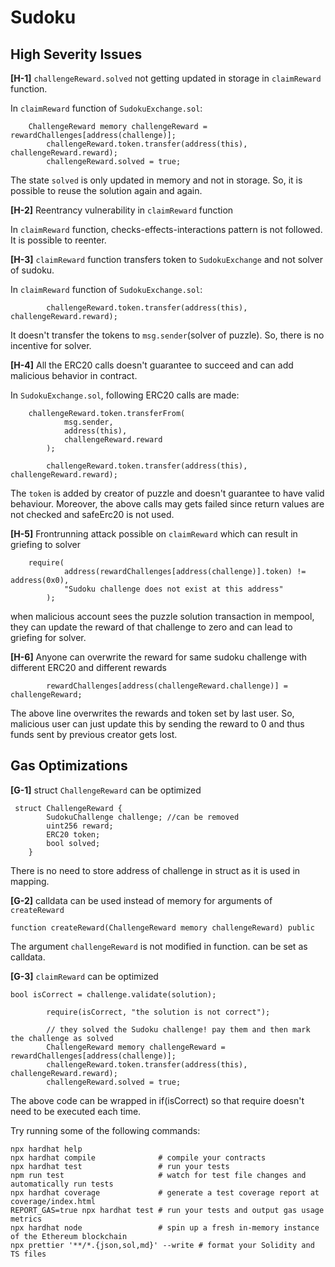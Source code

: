 
# Sudoku

## High Severity Issues

**[H-1]** `challengeReward.solved` not getting updated in storage in `claimReward` function.

In `claimReward` function of `SudokuExchange.sol`:

```solidity
    ChallengeReward memory challengeReward = rewardChallenges[address(challenge)];
        challengeReward.token.transfer(address(this), challengeReward.reward);
        challengeReward.solved = true;
```

The state `solved` is only updated in memory and not in storage. So, it is possible to reuse the solution again and again.

**[H-2]** Reentrancy vulnerability in `claimReward` function

In `claimReward` function, checks-effects-interactions pattern is not followed. It is possible to reenter.

**[H-3]** `claimReward` function transfers token to `SudokuExchange` and not solver of sudoku.

In `claimReward` function of `SudokuExchange.sol`:
```solidity
        challengeReward.token.transfer(address(this), challengeReward.reward);

```

It doesn't transfer the tokens to `msg.sender`(solver of puzzle). So, there is no incentive for solver.

**[H-4]** All the ERC20 calls doesn't guarantee to succeed and can add malicious behavior in contract.

In `SudokuExchange.sol`, following ERC20 calls are made:

```solidity
    challengeReward.token.transferFrom(
            msg.sender,
            address(this),
            challengeReward.reward
        );

        challengeReward.token.transfer(address(this), challengeReward.reward);

```

The `token` is added by creator of puzzle and doesn't guarantee to have valid behaviour. Moreover, the above calls may gets failed since return values are not checked and safeErc20 is not used. 

**[H-5]** Frontrunning attack possible on `claimReward` which can result in griefing to solver

```solidity
    require(
            address(rewardChallenges[address(challenge)].token) != address(0x0),
            "Sudoku challenge does not exist at this address"
        );
```

when malicious account sees the puzzle solution transaction in mempool, they can update the reward of that challenge to zero and can lead to griefing for solver.

**[H-6]** Anyone can overwrite the reward for same sudoku challenge with different ERC20 and different rewards

```solidity
        rewardChallenges[address(challengeReward.challenge)] = challengeReward;
```

The above line overwrites the rewards and token set by last user. So, malicious user can just update this by sending the reward to 0 and thus funds sent by previous creator gets lost.


## Gas Optimizations

**[G-1]** struct `ChallengeReward` can be optimized

```solidity
 struct ChallengeReward {
        SudokuChallenge challenge; //can be removed
        uint256 reward;
        ERC20 token;
        bool solved;
    }
```
There is no need to store address of challenge in struct as it is used in mapping.

**[G-2]** calldata can be used instead of memory for arguments of  `createReward`

```solidity
function createReward(ChallengeReward memory challengeReward) public
```

The argument `challengeReward` is not modified in function. can be set as calldata.

**[G-3]** `claimReward` can be optimized

```solidity
bool isCorrect = challenge.validate(solution);

        require(isCorrect, "the solution is not correct");

        // they solved the Sudoku challenge! pay them and then mark the challenge as solved
        ChallengeReward memory challengeReward = rewardChallenges[address(challenge)];
        challengeReward.token.transfer(address(this), challengeReward.reward);
        challengeReward.solved = true;
```

The above code can be wrapped in if(isCorrect) so that require doesn't need to be executed each time.



Try running some of the following commands:

```shell
npx hardhat help
npx hardhat compile              # compile your contracts
npx hardhat test                 # run your tests
npm run test                     # watch for test file changes and automatically run tests
npx hardhat coverage             # generate a test coverage report at coverage/index.html
REPORT_GAS=true npx hardhat test # run your tests and output gas usage metrics
npx hardhat node                 # spin up a fresh in-memory instance of the Ethereum blockchain
npx prettier '**/*.{json,sol,md}' --write # format your Solidity and TS files
```
